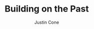 ---
layout: resource
title: Building on the Past
published: true
weight: 2
featured: 7
image-full: /images/buildingonthepast-500.png
image-thumb: /images/buildingonthepast-200.png
topic: creativity
language: en
medium: video
permalink: /build-on-the-past/
blurb: Video explaining how creativity always builds on the past
downloadurl: https://archive.org/details/Justin_Cone_-_Building_On_The_Past_-_640x480
embed: <iframe src="https://archive.org/embed/Justin_Cone_-_Building_On_The_Past_-_640x480" width="640" height="480" frameborder="0" webkitallowfullscreen="true" mozallowfullscreen="true" allowfullscreen></iframe>
author: Justin Cone
license: CC BY 3.0
---